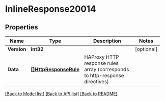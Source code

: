 # InlineResponse20014

## Properties

Name | Type | Description | Notes
------------ | ------------- | ------------- | -------------
**Version** | **int32** |  | [optional] 
**Data** | [**[]HttpResponseRule**](http_response_rule.md) | HAProxy HTTP response rules array (corresponds to http-response directives) | 

[[Back to Model list]](../README.md#documentation-for-models) [[Back to API list]](../README.md#documentation-for-api-endpoints) [[Back to README]](../README.md)


